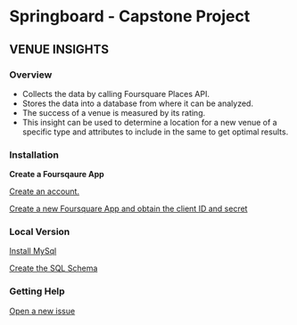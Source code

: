# Springboard - Capstone Project

## VENUE INSIGHTS

### Overview

- Collects the data by calling Foursquare Places API.
- Stores the data into a database from where it can be analyzed.
- The success of a venue is measured by its rating.
- This insight can be used to determine a location for a new venue of a specific type and attributes to include in the same to get optimal results.

### Installation

**Create a Foursqaure App**

[Create an account.](https://foursquare.com/developers/signup)

[Create a new Foursquare App and obtain the client ID and
secret](https://developer.foursquare.com/docs/places-api/getting-started/)

### Local Version

[Install MySql](https://dev.mysql.com/doc/mysql-installation-excerpt/5.7/en/)

[Create the SQL Schema](https://github.com/maneskiivan/Springboard/blob/master/local/database/create_tables.sql)



### Getting Help

[Open a new issue](https://github.com/maneskiivan/Springboard/issues) 
